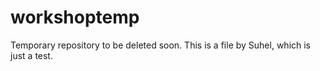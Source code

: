 # workshoptemp
Temporary repository to be deleted soon. This is a file by Suhel, which is just a test.
